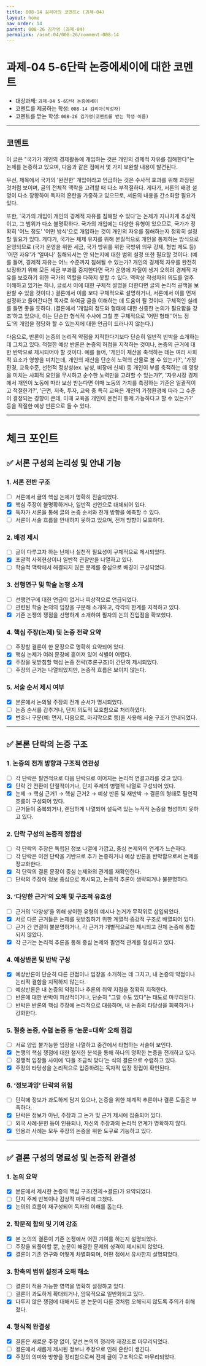 ```yaml
---
title: 008-14 김리아의 코멘트c (과제-04) 
layout: home
nav_order: 14
parent: 008-26 김가영 (과제-04)
permalink: /asmt-04/008-26/comment-008-14
---
```


# 과제-04 5-6단락 논증에세이에 대한 코멘트

- 대상과제: `과제-04 5-6단락 논증에세이`
- 코멘트를 제공하는 학생: `008-14 김리아(작성자)` 
- 코멘트를 받는 학생: `008-26 김가영(코멘트를 받는 학생 이름)` 

---

## 코멘트

이 글은 "국가가 개인의 경제활동에 개입하는 것은 개인의 경제적 자유를 침해한다"는 논제를 논증하고 있으며, 다음과 같은 점에서 몇 가지 보완할 내용이 발견된다.

우선, 제목에서 국가의 '완전한' 개입이라고 언급하는 것은 수사적 효과를 위해 과장된 것처럼 보이며, 글의 전체적 맥락을 고려할 때 다소 부적절하다. 게다가, 서론의 배경 설명이 다소 장황하여 독자의 혼란을 가중하고 있으므로, 서론의 내용을 간소화할 필요가 있다. 

또한, '국가의 개입이 개인의 경제적 자유를 침해할 수 있다'는 논제가 지나치게 추상적이고, 그 범위가 다소 불명확하다. 국가의 개입에는 다양한 유형이 있으므로, 국가가 정확히 '어느 정도' '어떤 방식'으로 개입하는 것이 개인의 자유를 침해하는지 정확히 설정할 필요가 있다. 게다가, 국가는 체제 유지를 위해 본질적으로 개인을 통제하는 방식으로 운영되므로 (국가 운영을 위한 세금, 국가 방위를 위한 국방위 의무 강제, 형법 제도 등) '어떤 자유'가 '얼마나' 침해되서는 안 되는지에 대한 범위 설정 또한 필요할 것이다. (예를 들어, 경제적 자유는 어느 수준까지 침해될 수 있는가? 개인의 경제적 자유를 완전히 보장하기 위해 모든 세금 부과를 중지한다면 국가 운영에 차질이 생겨 오히려 경제적 자유를 보호하기 위한 국가의 역할을 다하지 못할 수 있다. 맥락상 작성자의 의도를 얼추 이해하고 있기는 하나, 글로서 이에 대한 구체적 설명을 더한다면 글의 논리적 공백을 보완할 수 있을 것이다.) 결론에서 이를 보다 구체적으로 설명하거나, 서론에서 이를 먼저 설정하고 들어간다면 독자로 하여금 글을 이해하는 데 도움이 될 것이다. 구체적인 실례를 들면 좋을 듯하다. (결론에서 '개입의 정도와 형태에 대한 신중한 논의가 필요함을 강조'하고 있으나, 이는 단순한 형식적 수사에 그칠 뿐 구체적으로 '어떤 형태''어느 정도'의 개입을 정당화 할 수 있는지에 대한 언급이 드러나지 않는다.)

다음으로, 반론이 논증의 논리적 약점을 지적한다기보다 단순히 일반적 반박을 소개하는 데 그치고 있다. 적절한 예상 반론은 논증의 허점을 지적하는 것이나, 논증의 근거에 대한 반박으로 제시되어야 할 것이다. 예를 들어, '개인이 재산을 축적하는 데는 여러 사회적 요소가 영향을 미치는데, 개인의 재산을 단순히 노력의 산물로 볼 수 있는가?', '가정환경, 교육수준, 선천적 정상성(ex. 남성, 비장애 신체) 등 개인이 부를 축적하는 데 영향을 미치는 사회적 요인을 무시하고 순수한 노력만을 고려할 수 있는가?', '자유시장 경제에서 개인이 노동에 따라 보상 받는다면 이때 노동의 가치를 측정하는 기준은 일괄적이고 적절한가?', '근면, 저축, 투자, 교육 중 특히 교육은 개인의 가정환경에 따라 그 수준이 결정되는 경향이 큰데, 이때 교육을 개인이 온전히 통제 가능하다고 할 수 있는가?' 등을 적절한 예상 반론으로 들 수 있다.

---

# 체크 포인트

## ✅ 서론 구성의 논리성 및 안내 기능

### **1. 서론 전반 구조**
- [ ] 서론에서 글의 핵심 논제가 명확히 진술되었다.  
- [x] 핵심 주장이 불명확하거나, 일반적 선언으로 대체되어 있다.  
- [x] 독자가 서론을 통해 글의 논증 순서와 전개 방향을 예측할 수 있다.  
- [ ] 서론이 서술 흐름을 안내하지 못하고 있으며, 전개 방향이 모호하다.

### **2. 배경 제시**
- [ ] 글이 다루고자 하는 난제나 실천적 필요성이 구체적으로 제시되었다.  
- [x] 포괄적 사회현상이나 일반적 관찰만을 나열하고 있다.  
- [ ] 학술적 맥락에서 해결되지 않은 문제를 중심으로 배경이 구성되었다.

### **3. 선행연구 및 학술 논쟁 소개**
- [ ] 선행연구에 대한 언급이 없거나 피상적으로 언급되었다.  
- [ ] 관련된 학술 논의의 입장을 구분해 소개하고, 각각의 한계를 지적하고 있다.  
- [x] 기존 논쟁의 쟁점을 선명하게 소개하여 필자의 논의 진입점을 확보했다.

### **4. 핵심 주장(논제) 및 논증 전략 요약**
- [ ] 주장할 결론이 한 문장으로 명확히 요약되어 있다.  
- [x] 핵심 논제가 여러 문장에 흩어져 있어 식별이 어렵다.  
- [x] 주장을 뒷받침할 핵심 논증 전략(추론구조)이 간단히 제시되었다.  
- [ ] 주장의 근거는 나열되었지만, 논증적 흐름은 보이지 않는다.

### **5. 서술 순서 제시 여부**
- [x] 본론에서 논의될 주장의 전개 순서가 명시되었다.  
- [ ] 논증 순서를 감추거나, 단지 의도적 모호함으로 처리하였다.  
- [x] 번호나 구문(예: 먼저, 다음으로, 마지막으로 등)을 사용해 서술 구조가 안내되었다.

---

## ✅ 본론 단락의 논증 구조 

### **1. 논증의 전개 방향과 구조적 연관성**
- [ ] 각 단락은 필연적으로 다음 단락으로 이어지는 논리적 연결고리를 갖고 있다.  
- [x] 단락 간 전환이 단절적이거나, 단지 주제의 병렬적 나열로 구성되어 있다.  
- [x] 논제 → 핵심 근거1 → 핵심 근거2 → 예상 반론 및 재반박 → 결론의 형태로 필연적 흐름이 구성되어 있다.  
- [ ] 근거들이 중복되거나, 랜덤하게 나열되어 설득력 있는 누적적 논증을 형성하지 못하고 있다.  

### **2. 단락 구성의 논증적 정합성**
- [ ] 각 단락의 주장은 독립된 정보 나열에 가깝고, 중심 논제와의 연계가 느슨하다.  
- [ ] 각 단락은 이전 단락을 기반으로 추가 논증하거나 예상 반론을 반박함으로써 논제를 정교화한다.  
- [x] 각 단락의 결론 문장이 중심 논제와의 관계를 재확인한다.  
- [ ] 단락의 주장이 정보 중심으로 제시되고, 논증적 추론이 생략되거나 불분명하다.

### **3. ‘다양한 근거’의 오해 및 구조적 유효성**
- [ ] 근거의 ‘다양성’을 위해 상이한 유형의 예시나 논거가 무작위로 삽입되었다.  
- [x] 서로 다른 근거들은 논제를 뒷받침하기 위한 계열적·증강적 구조로 배열되어 있다.  
- [ ] 근거 간 연결이 불분명하거나, 각 근거가 개별적으로만 제시되고 전체 논증에 통합되지 않았다.  
- [x] 각 근거는 논리적 추론을 통해 중심 논제와 필연적 관계를 형성하고 있다.

### **4. 예상반론 및 반박 구성**
- [x] 예상반론이 단순히 다른 관점이나 입장을 소개하는 데 그치고, 내 논증의 약점이나 논리적 결함을 지적하지 않는다.  
- [ ] 예상반론은 내 논증의 약점이나 추론의 취약 지점을 정확히 지적한다.  
- [ ] 반론에 대한 반박이 피상적이거나, 단순히 "그럴 수도 있다"는 태도로 마무리된다.  
- [ ] 반박은 반론의 핵심 주장에 논리적으로 대응하며, 내 논증의 타당성을 회복하거나 강화한다.  

### **5. 절충 논증, 수렴 논증 등 ‘논문=대화’ 오해 점검**
- [ ] 서로 양립 불가능한 입장을 나열하고 중간에서 타협하는 서술이 보인다.  
- [x] 논쟁의 핵심 쟁점에 대한 철저한 분석을 통해 하나의 명확한 논증을 전개하고 있다.  
- [ ] 경쟁적 입장들 사이에 ‘다들 조금씩 맞다’는 식의 결론으로 수렴하고 있다.  
- [x] 주장의 타당성을 논리적으로 입증하려는 독자적 입장 정립이 확인된다.  

### **6. ‘정보과잉’ 단락의 위험**
- [ ] 단락에 정보가 과도하게 담겨 있으나, 논증을 위한 체계적 추론이나 결론 도출은 부족하다.  
- [x] 단락은 정보가 아닌, 주장과 그 논거 및 근거 제시에 집중되어 있다.  
- [ ] 외국 사례·문헌 등이 인용되나, 자신의 주장과의 논리적 연계가 명확하지 않다.  
- [x] 인용과 사례는 모두 주장의 논증을 위한 도구로 기능하고 있다.  

---

## ✅ 결론 구성의 명료성 및 논증적 완결성

### **1. 논의 요약**
- [x] 본론에서 제시한 논증의 핵심 구조(전제→결론)가 요약되었다.  
- [ ] 단지 주제 반복이나 감상적 마무리에 그쳤다.  
- [x] 논의의 흐름이 재구성되어 독자의 이해를 돕는다.

### **2. 학문적 함의 및 기여 강조**
- [x] 본 논의의 결론이 기존 논쟁에서 어떤 기여를 하는지 설명되었다.  
- [ ] 주장을 되풀이할 뿐, 논문이 해결한 문제의 성격이 제시되지 않았다.  
- [x] 결론이 기존 연구와 어떻게 차별화되며, 어떤 점에서 유사한지 설명되었다.

### **3. 함축의 범위 설정과 오해 해소**
- [ ] 결론이 적용 가능한 영역을 명확히 설정하고 있다.  
- [ ] 결론이 과도하게 확대되거나, 암묵적으로 일반화되고 있다.  
- [x] 다루지 않은 쟁점에 대해서도 본 논문이 다룬 것처럼 오해되지 않도록 주의가 취해졌다.

### **4. 형식적 완결성**
- [x] 결론은 새로운 주장 없이, 앞선 논의의 정리와 재강조로 마무리되었다.  
- [ ] 결론에서 새롭게 제시된 정보나 주장으로 인해 혼란이 생긴다.  
- [x] 주장의 의미와 방향을 정리함으로써 전체 글이 구조적으로 마무리되었다.
